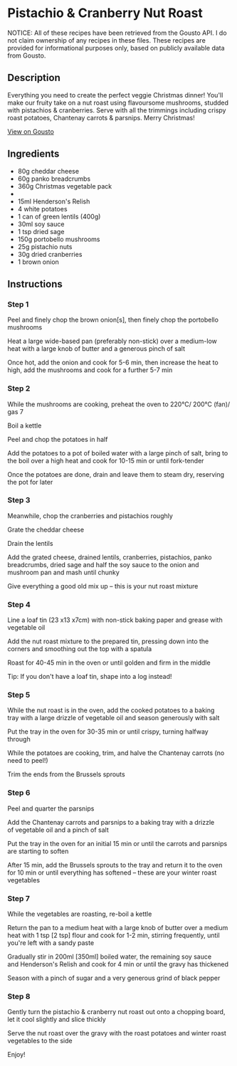 # Pistachio & Cranberry Nut Roast

NOTICE: All of these recipes have been retrieved from the Gousto API. I do not claim ownership of any recipes in these files. These recipes are provided for informational purposes only, based on publicly available data from Gousto.

## Description

Everything you need to create the perfect veggie Christmas dinner! You'll make our fruity take on a nut roast using flavoursome mushrooms, studded with pistachios & cranberries. Serve with all the trimmings including crispy roast potatoes, Chantenay carrots & parsnips. Merry Christmas!

[View on Gousto](https://www.gousto.co.uk/recipes/cookbook/pistachio-cranberry-nut-roast)

## Ingredients

- 80g cheddar cheese
- 60g panko breadcrumbs
- 360g Christmas vegetable pack
- 
- 15ml Henderson's Relish	
- 4 white potatoes
- 1 can of green lentils (400g)
- 30ml soy sauce 
- 1 tsp dried sage 
- 150g portobello mushrooms
- 25g pistachio nuts
- 30g dried cranberries
- 1 brown onion

## Instructions


### Step 1

Peel and finely chop the brown onion<span class="text-danger">[s]</span>, then finely chop the portobello mushrooms

Heat a large wide-based pan (preferably non-stick) over a medium-low heat with a large knob of butter and a generous pinch of salt

Once hot, add the onion and cook for 5-6 min, then increase the heat to high, add the mushrooms and cook for a further 5-7 min


### Step 2

While the mushrooms are cooking, preheat the oven to 220°C/ 200°C (fan)/ gas 7

Boil a kettle

Peel and chop the potatoes in half

Add the potatoes to a pot of boiled water with a large pinch of salt, bring to the boil over a high heat and cook for 10-15 min or until fork-tender

Once the potatoes are done, drain and leave them to steam dry, reserving the pot for later


### Step 3

Meanwhile, chop the cranberries and pistachios roughly

Grate the cheddar cheese

Drain the lentils

Add the grated cheese, drained lentils, cranberries, pistachios, panko breadcrumbs, dried sage and half the soy sauce to the onion and mushroom pan and mash until chunky

Give everything a good old mix up – this is your nut roast mixture


### Step 4

Line a loaf tin (23 x13 x7cm) with non-stick baking paper and grease with vegetable oil

Add the nut roast mixture to the prepared tin, pressing down into the corners and smoothing out the top with a spatula

Roast for 40-45 min in the oven or until golden and firm in the middle

Tip: If you don't have a loaf tin, shape into a log instead!


### Step 5

While the nut roast is in the oven, add the cooked potatoes to a baking tray with a large drizzle of vegetable oil and season generously with salt

Put the tray in the oven for 30-35 min or until crispy, turning halfway through

While the potatoes are cooking, trim, and halve the Chantenay carrots (no need to peel!)

Trim the ends from the Brussels sprouts


### Step 6

Peel and quarter the parsnips

Add the Chantenay carrots and parsnips to a baking tray with a drizzle of vegetable oil and a pinch of salt

Put the tray in the oven for an initial 15 min or until the carrots and parsnips are starting to soften

After 15 min, add the Brussels sprouts to the tray and return it to the oven for 10 min or until everything has softened – these are your winter roast vegetables


### Step 7

While the vegetables are roasting, re-boil a kettle

Return the pan to a medium heat with a large knob of butter over a medium heat with 1 tsp <span class="text-danger">[2 tsp]</span> flour and cook for 1-2 min, stirring frequently, until you're left with a sandy paste

Gradually stir in 200ml<span class="text-danger"> [350ml]</span> boiled water, the remaining soy sauce and Henderson's Relish and cook for 4 min or until the gravy has thickened

Season with a pinch of sugar and a very generous grind of black pepper

### Step 8

Gently turn the pistachio & cranberry nut roast out onto a chopping board, let it cool slightly and slice thickly

Serve the nut roast over the gravy with the roast potatoes and winter roast vegetables to the side

Enjoy!

